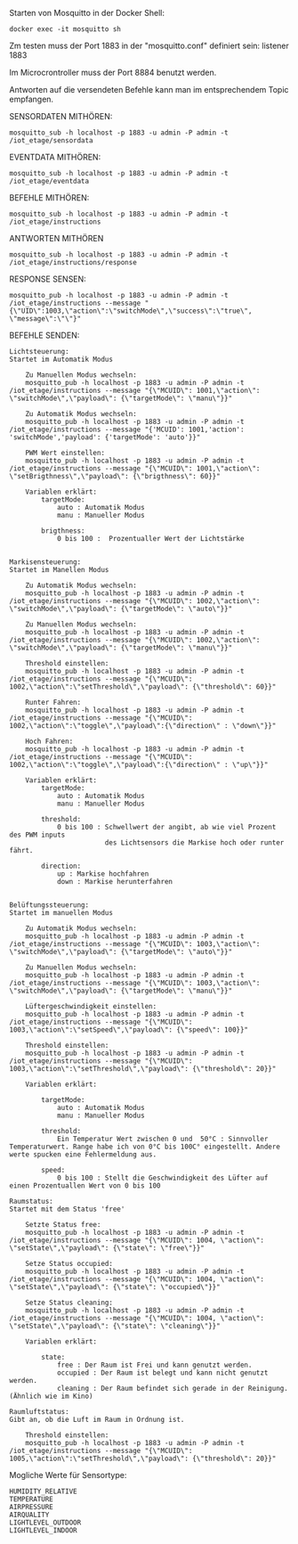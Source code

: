 Starten von Mosquitto in der Docker Shell:

    docker exec -it mosquitto sh

Zm testen muss der Port 1883 in der "mosquitto.conf" definiert sein: 
listener 1883

Im Microcrontroller muss der Port 8884 benutzt werden.

Antworten auf die versendeten Befehle kann man im entsprechendem Topic empfangen.

SENSORDATEN MITHÖREN:

    mosquitto_sub -h localhost -p 1883 -u admin -P admin -t /iot_etage/sensordata

EVENTDATA MITHÖREN:

    mosquitto_sub -h localhost -p 1883 -u admin -P admin -t /iot_etage/eventdata

BEFEHLE MITHÖREN:

    mosquitto_sub -h localhost -p 1883 -u admin -P admin -t /iot_etage/instructions

ANTWORTEN MITHÖREN

    mosquitto_sub -h localhost -p 1883 -u admin -P admin -t /iot_etage/instructions/response

RESPONSE SENSEN:

    mosquitto_pub -h localhost -p 1883 -u admin -P admin -t /iot_etage/instructions --message "{\"UID\":1003,\"action\":\"switchMode\",\"success\":\"true\", \"message\":\"\"}"

BEFEHLE SENDEN:

    Lichtsteuerung:
    Startet im Automatik Modus

        Zu Manuellen Modus wechseln:
        mosquitto_pub -h localhost -p 1883 -u admin -P admin -t /iot_etage/instructions --message "{\"MCUID\": 1001,\"action\": \"switchMode\",\"payload\": {\"targetMode\": \"manu\"}}"

        Zu Automatik Modus wechseln:
        mosquitto_pub -h localhost -p 1883 -u admin -P admin -t /iot_etage/instructions --message "{'MCUID': 1001,'action': 'switchMode','payload': {'targetMode': 'auto'}}"

        PWM Wert einstellen:
        mosquitto_pub -h localhost -p 1883 -u admin -P admin -t /iot_etage/instructions --message "{\"MCUID\": 1001,\"action\": \"setBrigthness\",\"payload\": {\"brigthness\": 60}}"

        Variablen erklärt:
            targetMode:
                auto : Automatik Modus
                manu : Manueller Modus

            brigthness:
                0 bis 100 :  Prozentualler Wert der Lichtstärke
            

    Markisensteuerung:
    Startet im Manellen Modus

        Zu Automatik Modus wechseln:
        mosquitto_pub -h localhost -p 1883 -u admin -P admin -t /iot_etage/instructions --message "{\"MCUID\": 1002,\"action\": \"switchMode\",\"payload\": {\"targetMode\": \"auto\"}}"

        Zu Manuellen Modus wechseln:
        mosquitto_pub -h localhost -p 1883 -u admin -P admin -t /iot_etage/instructions --message "{\"MCUID\": 1002,\"action\": \"switchMode\",\"payload\": {\"targetMode\": \"manu\"}}"

        Threshold einstellen:
        mosquitto_pub -h localhost -p 1883 -u admin -P admin -t /iot_etage/instructions --message "{\"MCUID\": 1002,\"action\":\"setThreshold\",\"payload\": {\"threshold\": 60}}"

        Runter Fahren:
        mosquitto_pub -h localhost -p 1883 -u admin -P admin -t /iot_etage/instructions --message "{\"MCUID\": 1002,\"action\":\"toggle\",\"payload\":{\"direction\" : \"down\"}}"

        Hoch Fahren:
        mosquitto_pub -h localhost -p 1883 -u admin -P admin -t /iot_etage/instructions --message "{\"MCUID\": 1002,\"action\":\"toggle\",\"payload\":{\"direction\" : \"up\"}}"

        Variablen erklärt:
            targetMode:
                auto : Automatik Modus
                manu : Manueller Modus

            threshold:
                0 bis 100 : Schwellwert der angibt, ab wie viel Prozent des PWM inputs 
                            des Lichtsensors die Markise hoch oder runter fährt. 

            direction:
                up : Markise hochfahren
                down : Markise herunterfahren


    Belüftungssteuerung:
    Startet im manuellen Modus

        Zu Automatik Modus wechseln:
        mosquitto_pub -h localhost -p 1883 -u admin -P admin -t /iot_etage/instructions --message "{\"MCUID\": 1003,\"action\": \"switchMode\",\"payload\": {\"targetMode\": \"auto\"}}"

        Zu Manuellen Modus wechseln:
        mosquitto_pub -h localhost -p 1883 -u admin -P admin -t /iot_etage/instructions --message "{\"MCUID\": 1003,\"action\": \"switchMode\",\"payload\": {\"targetMode\": \"manu\"}}"

        Lüftergeschwindigkeit einstellen:
        mosquitto_pub -h localhost -p 1883 -u admin -P admin -t /iot_etage/instructions --message "{\"MCUID\": 1003,\"action\":\"setSpeed\",\"payload\": {\"speed\": 100}}"

        Threshold einstellen:
        mosquitto_pub -h localhost -p 1883 -u admin -P admin -t /iot_etage/instructions --message "{\"MCUID\": 1003,\"action\":\"setThreshold\",\"payload\": {\"threshold\": 20}}"

        Variablen erklärt:

            targetMode:
                auto : Automatik Modus
                manu : Manueller Modus

            threshold:
                Ein Temperatur Wert zwischen 0 und  50°C : Sinnvoller Temperaturwert. Range habe ich von 0°C bis 100C° eingestellt. Andere werte spucken eine Fehlermeldung aus. 

            speed:
                0 bis 100 : Stellt die Geschwindigkeit des Lüfter auf einen Prozentuallen Wert von 0 bis 100

    Raumstatus:
    Startet mit dem Status 'free'

        Setzte Status free:
        mosquitto_pub -h localhost -p 1883 -u admin -P admin -t /iot_etage/instructions --message "{\"MCUID\": 1004, \"action\": \"setState\",\"payload\": {\"state\": \"free\"}}"

        Setze Status occupied:
        mosquitto_pub -h localhost -p 1883 -u admin -P admin -t /iot_etage/instructions --message "{\"MCUID\": 1004, \"action\": \"setState\",\"payload\": {\"state\": \"occupied\"}}"

        Setze Status cleaning:
        mosquitto_pub -h localhost -p 1883 -u admin -P admin -t /iot_etage/instructions --message "{\"MCUID\": 1004, \"action\": \"setState\",\"payload\": {\"state\": \"cleaning\"}}"

        Variablen erklärt:

            state:
                free : Der Raum ist Frei und kann genutzt werden.
                occupied : Der Raum ist belegt und kann nicht genutzt werden.
                cleaning : Der Raum befindet sich gerade in der Reinigung. (Ähnlich wie im Kino)

    Raumluftstatus:
    Gibt an, ob die Luft im Raum in Ordnung ist.

        Threshold einstellen:
        mosquitto_pub -h localhost -p 1883 -u admin -P admin -t /iot_etage/instructions --message "{\"MCUID\": 1005,\"action\":\"setThreshold\",\"payload\": {\"threshold\": 20}}"


            
Mogliche Werte für Sensortype:

    HUMIDITY_RELATIVE
    TEMPERATURE
    AIRPRESSURE
    AIRQUALITY
    LIGHTLEVEL_OUTDOOR
    LIGHTLEVEL_INDOOR
